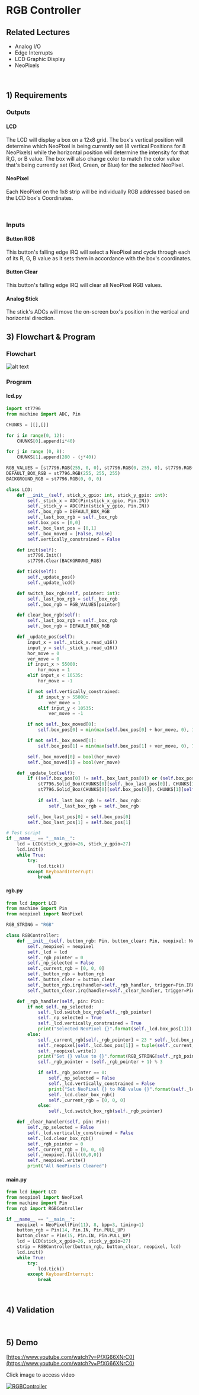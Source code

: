 # RGB Controller
## Related Lectures
- Analog I/O
- Edge Interrupts
- LCD Graphic Display
- NeoPixels

<br>

## 1) Requirements
### Outputs
#### LCD
The LCD will display a box on a 12x8 grid. The box's vertical position will determine which NeoPixel is being currently set (8 vertical Positions for 8 NeoPixels) while the horizontal position will determine the intensity for that R,G, or B value. The box will also change color to match the color value that's being currently set (Red, Green, or Blue) for the selected NeoPixel.

#### NeoPixel
Each NeoPixel on the 1x8 strip will be individually RGB addressed based on the LCD box's Coordinates.

<br>

### Inputs
#### Button RGB
This button's falling edge IRQ will select a NeoPixel and cycle through each of its R, G, B value as it sets them in accordance with the box's coordinates.

#### Button Clear
This button's falling edge IRQ will clear all NeoPixel RGB values.

#### Analog Stick
The stick's ADCs will move the on-screen box's position in the vertical and horizontal direction.

<div style="page-break-after: always;"></div>

## 3) Flowchart & Program
### Flowchart
![alt text](images/flowchart.png)

<div style="page-break-after: always;"></div>

### Program
#### lcd.py
```py
import st7796
from machine import ADC, Pin

CHUNKS = [[],[]]

for i in range(0, 12):
    CHUNKS[0].append(i*40)

for j in range (0, 8):
    CHUNKS[1].append(280 - (j*40))

RGB_VALUES = [st7796.RGB(255, 0, 0), st7796.RGB(0, 255, 0), st7796.RGB(0, 0, 255)]
DEFAULT_BOX_RGB = st7796.RGB(255, 255, 255)
BACKGROUND_RGB = st7796.RGB(0, 0, 0)

class LCD:
    def __init__(self, stick_x_gpio: int, stick_y_gpio: int):
        self._stick_x = ADC(Pin(stick_x_gpio, Pin.IN))
        self._stick_y = ADC(Pin(stick_y_gpio, Pin.IN))
        self._box_rgb = DEFAULT_BOX_RGB
        self._last_box_rgb = self._box_rgb
        self.box_pos = [0,0]
        self._box_last_pos = [0,1]
        self._box_moved = [False, False]
        self.vertically_constrained = False

    def init(self):
        st7796.Init()
        st7796.Clear(BACKGROUND_RGB)

    def tick(self):
        self._update_pos()
        self._update_lcd()

    def switch_box_rgb(self, pointer: int):
        self._last_box_rgb = self._box_rgb
        self._box_rgb = RGB_VALUES[pointer]

    def clear_box_rgb(self):
        self._last_box_rgb = self._box_rgb
        self._box_rgb = DEFAULT_BOX_RGB

    def _update_pos(self):
        input_x = self._stick_x.read_u16()
        input_y = self._stick_y.read_u16()
        hor_move = 0
        ver_move = 0
        if input_x > 55000:
            hor_move = 1
        elif input_x < 10535:
            hor_move = -1

        if not self.vertically_constrained:
            if input_y > 55000:
                ver_move = 1
            elif input_y < 10535:
                ver_move = -1

        if not self._box_moved[0]:
            self.box_pos[0] = min(max(self.box_pos[0] + hor_move, 0), 11)

        if not self._box_moved[1]:
            self.box_pos[1] = min(max(self.box_pos[1] + ver_move, 0), 7)

        self._box_moved[0] = bool(hor_move)
        self._box_moved[1] = bool(ver_move)

    def _update_lcd(self):
        if ((self.box_pos[0] != self._box_last_pos[0]) or (self.box_pos[1] != self._box_last_pos[1]) or (self._last_box_rgb != self._box_rgb)):
            st7796.Solid_Box(CHUNKS[0][self._box_last_pos[0]], CHUNKS[1][self._box_last_pos[1]], CHUNKS[0][self._box_last_pos[0]]+39, CHUNKS[1][self._box_last_pos[1]]+39, BACKGROUND_RGB)
            st7796.Solid_Box(CHUNKS[0][self.box_pos[0]], CHUNKS[1][self.box_pos[1]], CHUNKS[0][self.box_pos[0]]+39, CHUNKS[1][self.box_pos[1]]+39, self._box_rgb)
            
            if self._last_box_rgb != self._box_rgb:
                self._last_box_rgb = self._box_rgb

        self._box_last_pos[0] = self.box_pos[0]
        self._box_last_pos[1] = self.box_pos[1]

# Test script
if __name__ == "__main__":
    lcd = LCD(stick_x_gpio=26, stick_y_gpio=27)
    lcd.init()
    while True:
        try:
            lcd.tick()
        except KeyboardInterrupt:
            break
```

#### rgb.py
```py
from lcd import LCD
from machine import Pin
from neopixel import NeoPixel

RGB_STRING = "RGB"

class RGBController:
    def __init__(self, button_rgb: Pin, button_clear: Pin, neopixel: NeoPixel, lcd: LCD):
        self._neopixel = neopixel
        self._lcd = lcd
        self._rgb_pointer = 0
        self._np_selected = False
        self._current_rgb = [0, 0, 0]
        self._button_rgb = button_rgb
        self._button_clear = button_clear
        self._button_rgb.irq(handler=self._rgb_handler, trigger=Pin.IRQ_FALLING)
        self._button_clear.irq(handler=self._clear_handler, trigger=Pin.IRQ_FALLING)

    def _rgb_handler(self, pin: Pin):
        if not self._np_selected:
            self._lcd.switch_box_rgb(self._rgb_pointer)
            self._np_selected = True
            self._lcd.vertically_constrained = True
            print("Selected NeoPixel {}".format(self._lcd.box_pos[1]))
        else:
            self._current_rgb[self._rgb_pointer] = 23 * self._lcd.box_pos[0]
            self._neopixel[self._lcd.box_pos[1]] = tuple(self._current_rgb) #type: ignore
            self._neopixel.write()
            print("Set {} value to {}".format(RGB_STRING[self._rgb_pointer], self._current_rgb[self._rgb_pointer]))
            self._rgb_pointer = (self._rgb_pointer + 1) % 3

            if self._rgb_pointer == 0:
                self._np_selected = False
                self._lcd.vertically_constrained = False
                print("Set NeoPixel {} to RGB value {}".format(self._lcd.box_pos[1], self._current_rgb))
                self._lcd.clear_box_rgb()
                self._current_rgb = [0, 0, 0]
            else:
                self._lcd.switch_box_rgb(self._rgb_pointer)

    def _clear_handler(self, pin: Pin):
        self._np_selected = False
        self._lcd.vertically_constrained = False
        self._lcd.clear_box_rgb()
        self._rgb_pointer = 0
        self._current_rgb = [0, 0, 0]
        self._neopixel.fill((0,0,0))
        self._neopixel.write()
        print("All NeoPixels Cleared")
```

#### main.py
```py
from lcd import LCD
from neopixel import NeoPixel
from machine import Pin
from rgb import RGBController

if __name__ == "__main__":
    neopixel = NeoPixel(Pin(11), 8, bpp=3, timing=1)
    button_rgb = Pin(14, Pin.IN, Pin.PULL_UP)
    button_clear = Pin(15, Pin.IN, Pin.PULL_UP)
    lcd = LCD(stick_x_gpio=26, stick_y_gpio=27)
    strip = RGBController(button_rgb, button_clear, neopixel, lcd)
    lcd.init()
    while True:
        try:
            lcd.tick()
        except KeyboardInterrupt:
            break
```

<br>

## 4) Validation


<br>

## 5) Demo

[https://www.youtube.com/watch?v=PfXG66XNrC0](https://www.youtube.com/watch?v=PfXG66XNrC0)

Click image to access video

[![RGBController](https://img.youtube.com/vi/PfXG66XNrC0/0.jpg)](https://www.youtube.com/watch?v=PfXG66XNrC0)